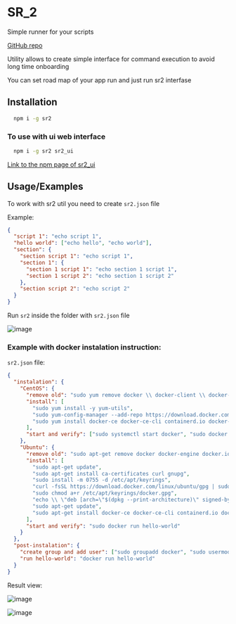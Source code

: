 # SR_2

Simple runner for your scripts

[GitHub repo](https://github.com/Anton000111/SR2)

Utility allows to create simple interface for command execution to avoid long time onboarding

You can set road map of your app run and just run sr2 interfase

## Installation

```bash
  npm i -g sr2
```

### To use with ui web interface

```bash
  npm i -g sr2 sr2_ui
```
[Link to the npm page of sr2_ui](https://www.npmjs.com/package/sr2_ui)
    
## Usage/Examples

To work with sr2 util you need to create `sr2.json` file

Example: 

```json
{
  "script 1": "echo script 1",
  "hello world": ["echo hello", "echo world"],
  "section": {
    "section script 1": "echo script 1",
    "section 1": {
      "section 1 script 1": "echo section 1 script 1",
      "section 1 script 2": "echo section 1 script 2"
    },
    "section script 2": "echo script 2"
  }
}
```

Run `sr2` inside the folder with `sr2.json` file

![image](https://user-images.githubusercontent.com/40431545/236634562-2578ee69-21b5-44f9-a855-a9f8810c1f37.png)

### Example with docker instalation instruction:

`sr2.json` file:
```json
{
  "instalation": {
    "CentOS": {
      "remove old": "sudo yum remove docker \\ docker-client \\ docker-client-latest \\ docker-common \\ docker-latest \\ docker-latest-logrotate \\ docker-logrotate \\ docker-engine",
      "install": [
        "sudo yum install -y yum-utils",
        "sudo yum-config-manager --add-repo https://download.docker.com/linux/centos/docker-ce.repo",
        "sudo yum install docker-ce docker-ce-cli containerd.io docker-buildx-plugin docker-compose-plugin"
      ],
      "start and verify": ["sudo systemctl start docker", "sudo docker run hello-world"]
    },
    "Ubuntu": {
      "remove old": "sudo apt-get remove docker docker-engine docker.io containerd runc",
      "install": [
        "sudo apt-get update", 
        "sudo apt-get install ca-certificates curl gnupg",
        "sudo install -m 0755 -d /etc/apt/keyrings",
        "curl -fsSL https://download.docker.com/linux/ubuntu/gpg | sudo gpg --dearmor -o /etc/apt/keyrings/docker.gpg",
        "sudo chmod a+r /etc/apt/keyrings/docker.gpg",
        "echo \\ \"deb [arch=\"$(dpkg --print-architecture)\" signed-by=/etc/apt/keyrings/docker.gpg] https://download.docker.com/linux/ubuntu \\ \"$(. /etc/os-release && echo \"$VERSION_CODENAME\")\" stable\" | \\ sudo tee /etc/apt/sources.list.d/docker.list > /dev/null",
        "sudo apt-get update",
        "sudo apt-get install docker-ce docker-ce-cli containerd.io docker-buildx-plugin docker-compose-plugin"
      ],
      "start and verify": "sudo docker run hello-world"
    }
  },
  "post-instalation": {
    "create group and add user": ["sudo groupadd docker", "sudo usermod -aG docker $USER"],
    "run hello-world": "docker run hello-world"
  }
}
```

Result view:

![image](https://user-images.githubusercontent.com/40431545/236636347-d4e43c8b-c977-4101-9202-fa249cc9e5f0.png)

![image](https://user-images.githubusercontent.com/40431545/236636404-0d503e33-6932-41ac-82cd-331e9469fc8b.png)
